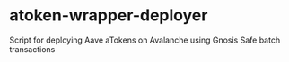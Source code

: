 # atoken-wrapper-deployer
Script for deploying Aave aTokens on Avalanche using Gnosis Safe batch transactions
